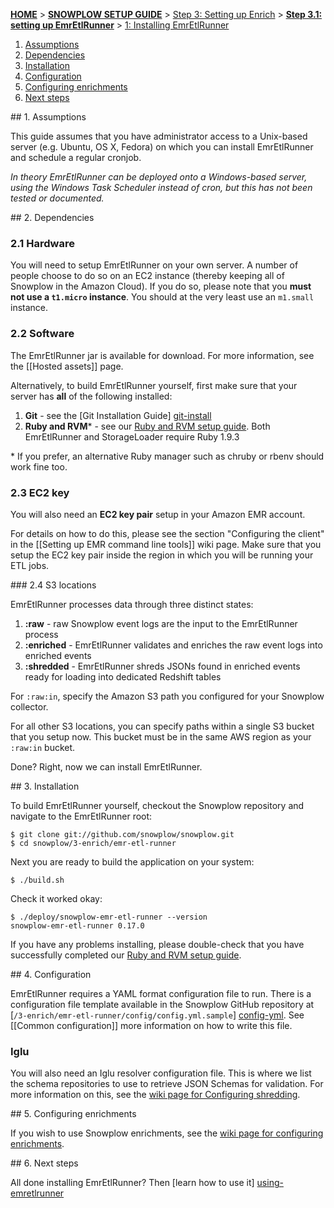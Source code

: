 <a name="top" />

[**HOME**](Home) > [**SNOWPLOW SETUP GUIDE**](Setting-up-Snowplow) > [Step 3: Setting up Enrich](Setting-up-enrich) > [**Step 3.1: setting up EmrEtlRunner**](Setting-up-EmrEtlRunner) > [1: Installing EmrEtlRunner](1-Installing-EmrEtlRunner)

1. [Assumptions](#assumptions)
2. [Dependencies](#dependencies)
3. [Installation](#installation)
4. [Configuration](#configuration)
5. [Configuring enrichments](#enrichments)
6. [Next steps](#next-steps)

<a name="assumptions"/>
## 1. Assumptions

This guide assumes that you have administrator access to a Unix-based server (e.g. Ubuntu, OS X, Fedora) on which you can install EmrEtlRunner and schedule a regular cronjob.

_In theory EmrEtlRunner can be deployed onto a Windows-based server, using the Windows Task Scheduler instead of cron, but this has not been tested or documented._

<a name="dependencies"/>
## 2. Dependencies

### 2.1 Hardware

You will need to setup EmrEtlRunner on your own server. A number of people choose to do so on an EC2 instance (thereby keeping all of Snowplow in the Amazon Cloud). If you do so, please note that you **must not use a `t1.micro` instance**.  You should at the very least use an `m1.small` instance.

### 2.2 Software

The EmrEtlRunner jar is available for download. For more information, see the [[Hosted assets]] page.

Alternatively, to build EmrEtlRunner yourself, first make sure that your server has **all** of the following installed:

1. **Git** - see the [Git Installation Guide] [git-install]
2. **Ruby and RVM*** - see our [Ruby and RVM setup guide](Ruby-and-RVM-setup). Both EmrEtlRunner and StorageLoader require Ruby 1.9.3

\* If you prefer, an alternative Ruby manager such as chruby or rbenv should work fine too.

### 2.3 EC2 key

You will also need an **EC2 key pair** setup in your Amazon EMR account.

For details on how to do this, please see the section "Configuring the client" in the [[Setting up EMR command line tools]] wiki page. Make sure that you setup the EC2 key pair inside the region in which you will be running your ETL jobs.

<a name="s3-buckets"/>
### 2.4 S3 locations

EmrEtlRunner processes data through three distinct states:

1. **:raw** - raw Snowplow event logs are the input to the EmrEtlRunner process
2. **:enriched** - EmrEtlRunner validates and enriches the raw event logs into enriched events
3. **:shredded** - EmrEtlRunner shreds JSONs found in enriched events ready for loading into dedicated Redshift tables

For `:raw:in`, specify the Amazon S3 path you configured for your Snowplow collector.

For all other S3 locations, you can specify paths within a single S3 bucket that you setup now. This bucket must be in the same AWS region as your `:raw:in` bucket.

Done? Right, now we can install EmrEtlRunner.

<a name="installation"/>
## 3. Installation

To build EmrEtlRunner yourself, checkout the Snowplow repository and navigate to the EmrEtlRunner root:

    $ git clone git://github.com/snowplow/snowplow.git
    $ cd snowplow/3-enrich/emr-etl-runner
    
Next you are ready to build the application on your system:

    $ ./build.sh

Check it worked okay:

    $ ./deploy/snowplow-emr-etl-runner --version
    snowplow-emr-etl-runner 0.17.0

If you have any problems installing, please double-check that you have successfully completed our [Ruby and RVM setup guide](Ruby-and-RVM-setup).

<a name="configuration"/>
## 4. Configuration

EmrEtlRunner requires a YAML format configuration file to run. There is a configuration file template available in the Snowplow GitHub repository at [`/3-enrich/emr-etl-runner/config/config.yml.sample`] [config-yml]. See [[Common configuration]] more information on how to write this file.

### Iglu

You will also need an Iglu resolver configuration file. This is where we list the schema repositories to use to retrieve JSON Schemas for validation. For more information on this, see the [wiki page for Configuring shredding](6-Configuring-shredding).

<a name="enrichments" />
## 5. Configuring enrichments

If you wish to use Snowplow enrichments, see the [wiki page for configuring enrichments](5-Configuring-enrichments).

<a name="next-steps" />
## 6. Next steps

All done installing EmrEtlRunner? Then [learn how to use it] [using-emretlrunner]

[git-install]: http://git-scm.com/book/en/Getting-Started-Installing-Git
[config-yml]: https://github.com/snowplow/snowplow/blob/master/3-enrich/emr-etl-runner/config/config.yml.sample
[using-emretlrunner]: 2-Using-EmrEtlRunner

[install-aws-cli]: http://docs.aws.amazon.com/cli/latest/userguide/installing.html